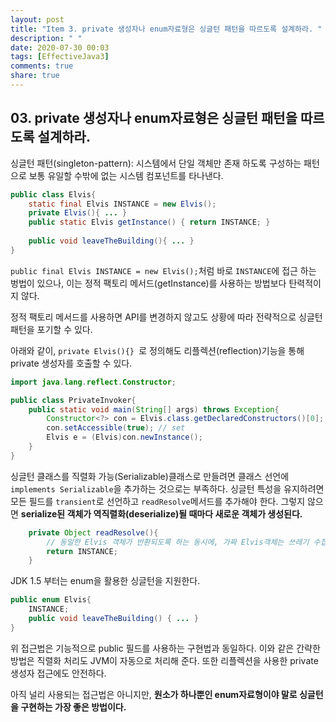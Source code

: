```yaml
---
layout: post
title: "Item 3. private 생성자나 enum자료형은 싱글턴 패턴을 따르도록 설계하라. "
description: " "
date: 2020-07-30 00:03
tags: [EffectiveJava3]
comments: true
share: true
---
```


## 03. private 생성자나 enum자료형은 싱글턴 패턴을 따르도록 설계하라.
싱글턴 패턴(singleton-pattern): 시스템에서 단일 객체만 존재 하도록 구성하는 패턴으로 보통 유일할 수밖에 없는 시스템 컴포넌트를 타나낸다.
```java
public class Elvis{
	static final Elvis INSTANCE = new Elvis();
	private Elvis(){ ... }
	public static Elvis getInstance() { return INSTANCE; }
	
	public void leaveTheBuilding(){ ... }
}
```

``` public final Elvis INSTANCE = new Elvis(); ```처럼 바로 ```INSTANCE```에 접근 하는 벙법이 있으나,
이는 정적 팩토리 메서드(getInstance)를 사용하는 방법보다 탄력적이지 않다.

정적 팩토리 메서드를 사용하면 API를 변경하지 않고도 상황에 따라 전략적으로 싱글턴 패턴을 포기할 수 있다.


아래와 같이, ```private Elvis(){} ```로 정의해도 리플렉션(reflection)기능을 통해 private 생성자를 호출할 수 있다.

```java
import java.lang.reflect.Constructor;

public class PrivateInvoker{
	public static void main(String[] args) throws Exception{
		Constructor<?> con = Elvis.class.getDeclaredConstructors()[0];
		con.setAccessible(true); // set
		Elvis e = (Elvis)con.newInstance();		
	}
}
```

싱글턴 클래스를 직렬화 가능(Serializable)클래스로 만들려면 클래스 선언에 ```implements Serializable```을 추가하는 것으로는 부족하다.
싱글턴 특성을 유지하려면 모든 필드를 ```transient```로 선언하고 ```readResolve```메서드를 추가해야 한다. 
그렇지 않으면 __serialize된 객체가 역직렬화(deserialize)될 때마다 새로운 객체가 생성된다.__


```java
	private Object readResolve(){
		// 동일한 Elvis 객체가 반환되도록 하는 동시에, 가짜 Elvis객체는 쓰레기 수집기가 처리하도록 만든다.
		return INSTANCE;
	}
```


JDK 1.5 부터는 enum을 활용한 싱글턴을 지원한다.
```java
public enum Elvis{
	INSTANCE;
	public void leaveTheBuilding() { ... }
}
``` 
위 접근법은 기능적으로 public 필드를 사용하는 구현법과 동일하다. 이와 같은 간략한 방법은 직렬화 처리도 JVM이 자동으로 처리해 준다. 
또한 리플렉션을 사용한 private 생성자 접근에도 안전하다.


아직 널리 사용되는 접근법은 아니지만, __원소가 하나뿐인 enum자료형이야 말로 싱글턴을 구현하는 가장 좋은 방법이다.__